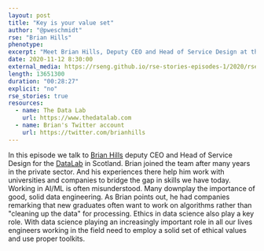 ```yaml
---
layout: post
title: "Key is your value set"
author: "@pweschmidt"
rse: "Brian Hills"
phenotype: 
excerpt: "Meet Brian Hills, Deputy CEO and Head of Service Design at the Data Lab in Scotland. After years in the private sector Brian joined Datalab to help bridge the gap in data science between universities and the private sector. Ethics in data plays an important part and success strongly depends on your value set, says Brian."
date: 2020-11-12 8:30:00
external_media: https://rseng.github.io/rse-stories-episodes-1/2020/rse-stories-brian-hills-episode-42.mp3
length: 13651300
duration: "00:28:27"
explicit: "no"
rse_stories: true
resources:
  - name: The Data Lab
    url: https://www.thedatalab.com
  - name: Brian's Twitter account
    url: https://twitter.com/brianhills 
--- 
```

In this episode we talk to [Brian Hills](https://twitter.com/brianhills) deputy CEO and Head of Service Design for the [DataLab](https://www.thedatalab.com) in Scotland. Brian joined the team after many years in the private sector. And his experiences there help him work with universities and companies to bridge the gap in skills we have today. Working in AI/ML is often misunderstood. Many downplay the importance of good, solid data engineering. As Brian points out, he had companies remarking that new graduates often want to work on algorithms rather than "cleaning up the data" for processing. 
Ethics in data science also play a key role. With data science playing an increasingly important role in all our lives engineers working in the field need to employ a solid set of ethical values and use proper toolkits.
